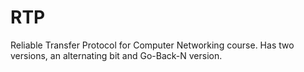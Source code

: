 # RTP
Reliable Transfer Protocol for Computer Networking course. Has two versions, an alternating bit and Go-Back-N version.
